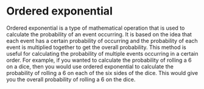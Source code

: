 # Ordered exponential

Ordered exponential is a type of mathematical operation that is used to calculate the probability of an event occurring. It is based on the idea that each event has a certain probability of occurring and the probability of each event is multiplied together to get the overall probability. This method is useful for calculating the probability of multiple events occurring in a certain order. For example, if you wanted to calculate the probability of rolling a 6 on a dice, then you would use ordered exponential to calculate the probability of rolling a 6 on each of the six sides of the dice. This would give you the overall probability of rolling a 6 on the dice.
